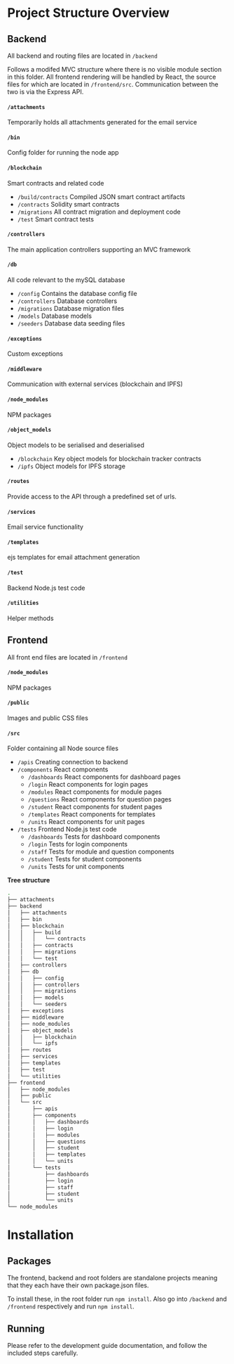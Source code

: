 # Project Structure Overview

## Backend

All backend and routing files are located in `/backend`

Follows a modifed MVC structure where there is no visible module section in this folder. All frontend rendering will be handled by React, the source files for which are located in `/frontend/src`. Communication between the two is via the Express API.

#### `/attachments`
Temporarily holds all attachments generated for the email service
#### `/bin`
Config folder for running the node app
#### `/blockchain`
Smart contracts and related code
 - `/build/contracts` Compiled JSON smart contract artifacts
 - `/contracts` Solidity smart contracts
 - `/migrations` All contract migration and deployment code
 - `/test` Smart contract tests
#### `/controllers`
The main application controllers supporting an MVC framework
#### `/db`
All code relevant to the mySQL database
 - `/config` Contains the database config file
 - `/controllers` Database controllers
 - `/migrations` Database migration files
 - `/models` Database models
 - `/seeders` Database data seeding files
#### `/exceptions`
Custom exceptions
#### `/middleware`
Communication with external services (blockchain and IPFS)
#### `/node_modules`
NPM packages
#### `/object_models`
Object models to be serialised and deserialised
 - `/blockchain` Key object models for blockchain tracker contracts
 - `/ipfs` Object models for IPFS storage
#### `/routes`
Provide access to the API through a predefined set of urls.
#### `/services`
Email service functionality
#### `/templates`
ejs templates for email attachment generation
#### `/test`
Backend Node.js test code
#### `/utilities`
Helper methods


## Frontend

All front end files are located in `/frontend`

#### `/node_modules`
NPM packages
#### `/public`
Images and public CSS files
#### `/src`
Folder containing all Node source files
 - `/apis` Creating connection to backend 
 - `/components` React components
     - `/dashboards` React components for dashboard pages 
     - `/login` React components for login pages
     - `/modules` React components for module pages
     - `/questions` React components for question pages
     - `/student` React components for student pages
     - `/templates` React components for templates
     - `/units` React components for unit pages
 - `/tests` Frontend Node.js test code
     - `/dashboards` Tests for dashboard components
     - `/login` Tests for login components
     - `/staff` Tests for module and question components
     - `/student` Tests for student components
     - `/units` Tests for unit components
 
**Tree structure**

```bash
.
├── attachments
├── backend
│   ├── attachments
│   ├── bin
│   ├── blockchain
│   │   ├── build
│   │   │   └── contracts
│   │   ├── contracts
│   │   ├── migrations
│   │   └── test
│   ├── controllers
│   ├── db
│   │   ├── config
│   │   ├── controllers
│   │   ├── migrations
│   │   ├── models
│   │   └── seeders
│   ├── exceptions
│   ├── middleware
│   ├── node_modules
│   ├── object_models
│   │   ├── blockchain
│   │   └── ipfs
│   ├── routes
│   ├── services
│   ├── templates
│   ├── test
│   └── utilities
├── frontend
│   ├── node_modules
│   ├── public
│   └── src
│       ├── apis
│       ├── components
│       │   ├── dashboards
│       │   ├── login
│       │   ├── modules
│       │   ├── questions
│       │   ├── student
│       │   ├── templates
│       │   └── units
│       └── tests
│           ├── dashboards
│           ├── login
│           ├── staff
│           ├── student
│           └── units
└── node_modules
```

# Installation

## Packages

The frontend, backend and root folders are standalone projects meaning that they each have their own package.json files. 

To install these, in the root folder run `npm install`. Also go into `/backend` and `/frontend` respectively and run `npm install`.

## Running

Please refer to the development guide documentation, and follow the included steps carefully.
